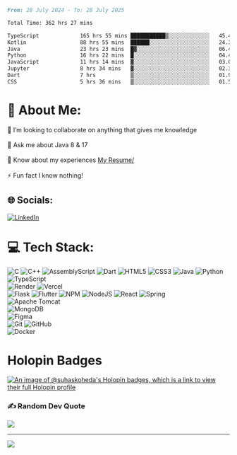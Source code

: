 <!--START_SECTION:waka-->

```markdown
From: 28 July 2024 - To: 28 July 2025

Total Time: 362 hrs 27 mins

TypeScript             165 hrs 55 mins ███████████▒░░░░░░░░░░░░░   45.48 %
Kotlin                 88 hrs 55 mins  ██████░░░░░░░░░░░░░░░░░░░   24.38 %
Java                   23 hrs 23 mins  █▓░░░░░░░░░░░░░░░░░░░░░░░   06.41 %
Python                 16 hrs 22 mins  █░░░░░░░░░░░░░░░░░░░░░░░░   04.49 %
JavaScript             11 hrs 14 mins  ▓░░░░░░░░░░░░░░░░░░░░░░░░   03.08 %
Jupyter                8 hrs 34 mins   ▓░░░░░░░░░░░░░░░░░░░░░░░░   02.35 %
Dart                   7 hrs           ▒░░░░░░░░░░░░░░░░░░░░░░░░   01.92 %
CSS                    5 hrs 36 mins   ▒░░░░░░░░░░░░░░░░░░░░░░░░   01.54 %
```

<!--END_SECTION:waka-->

# 💫 About Me:
👯 I’m looking to collaborate on anything that gives me knowledge<br><br>💬 Ask me about Java 8 & 17 <br><br>📄 Know about my experiences [My Resume/](https://unknkwnhaasresume.tiiny.site/)<br><br>⚡ Fun fact I know nothing!

## 🌐 Socials:
[![LinkedIn](https://img.shields.io/badge/LinkedIn-%230077B5.svg?logo=linkedin&logoColor=white)](https://www.linkedin.com/in/ssk450/) 

# 💻 Tech Stack:
![C](https://img.shields.io/badge/c-%2300599C.svg?style=plastic&logo=c&logoColor=white) 
![C++](https://img.shields.io/badge/c++-%2300599C.svg?style=plastic&logo=c%2B%2B&logoColor=white) 
![AssemblyScript](https://img.shields.io/badge/assembly%20script-%23000000.svg?style=plastic&logo=assemblyscript&logoColor=white) 
![Dart](https://img.shields.io/badge/dart-%230175C2.svg?style=plastic&logo=dart&logoColor=white)
![HTML5](https://img.shields.io/badge/html5-%23E34F26.svg?style=plastic&logo=html5&logoColor=white) 
![CSS3](https://img.shields.io/badge/css3-%231572B6.svg?style=plastic&logo=css3&logoColor=white) 
![Java](https://img.shields.io/badge/java-%23ED8B00.svg?style=plastic&logo=openjdk&logoColor=white) 
![Python](https://img.shields.io/badge/python-3670A0?style=plastic&logo=python&logoColor=ffdd54)
![TypeScript](https://img.shields.io/badge/typescript-%23007ACC.svg?style=plastic&logo=typescript&logoColor=white) <br>
![Render](https://img.shields.io/badge/Render-%46E3B7.svg?style=plastic&logo=render&logoColor=white) 
![Vercel](https://img.shields.io/badge/vercel-%23000000.svg?style=plastic&logo=vercel&logoColor=white)<br>
![Flask](https://img.shields.io/badge/flask-%23000.svg?style=plastic&logo=flask&logoColor=white)
![Flutter](https://img.shields.io/badge/Flutter-%2302569B.svg?style=plastic&logo=Flutter&logoColor=white)
![NPM](https://img.shields.io/badge/NPM-%23CB3837.svg?style=plastic&logo=npm&logoColor=white) 
![NodeJS](https://img.shields.io/badge/node.js-6DA55F?style=plastic&logo=node.js&logoColor=white)
![React](https://img.shields.io/badge/react-%2320232a.svg?style=plastic&logo=react&logoColor=%2361DAFB)
![Spring](https://img.shields.io/badge/spring-%236DB33F.svg?style=plastic&logo=spring&logoColor=white)<br>
![Apache Tomcat](https://img.shields.io/badge/apache%20tomcat-%23F8DC75.svg?style=plastic&logo=apache-tomcat&logoColor=black)<br>
![MongoDB](https://img.shields.io/badge/MongoDB-%234ea94b.svg?style=plastic&logo=mongodb&logoColor=white) <br>
![Figma](https://img.shields.io/badge/figma-%23F24E1E.svg?style=plastic&logo=figma&logoColor=white) <br>
![Git](https://img.shields.io/badge/git-%23F05033.svg?style=plastic&logo=git&logoColor=white)
![GitHub](https://img.shields.io/badge/github-%23121011.svg?style=plastic&logo=github&logoColor=white)<br>
![Docker](https://img.shields.io/badge/docker-%230db7ed.svg?style=plastic&logo=docker&logoColor=white)

# Holopin Badges
[![An image of @suhaskoheda's Holopin badges, which is a link to view their full Holopin profile](https://holopin.me/suhaskoheda)](https://holopin.io/@suhaskoheda)
### ✍️ Random Dev Quote
![](https://quotes-github-readme.vercel.app/api?type=horizontal&theme=radical)

---
[![](https://visitcount.itsvg.in/api?id=suhassk-hash&icon=0&color=0)](https://visitcount.itsvg.in)

<!-- Proudly created with GPRM ( https://gprm.itsvg.in ) -->
